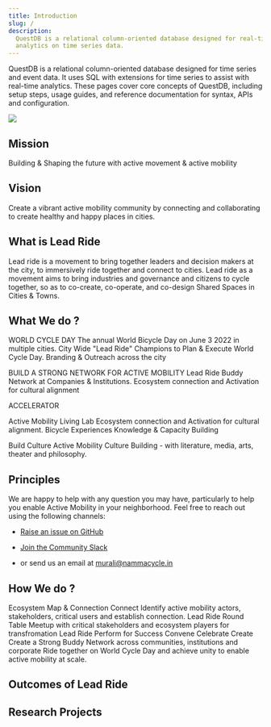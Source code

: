 ```yaml
---
title: Introduction
slug: /
description:
  QuestDB is a relational column-oriented database designed for real-time
  analytics on time series data.
---
```


QuestDB is a relational column-oriented database designed for time series and
event data. It uses SQL with extensions for time series to assist with real-time
analytics. These pages cover core concepts of QuestDB, including setup steps,
usage guides, and reference documentation for syntax, APIs and configuration.

![](https://i.imgur.com/53DBnaj.png)

## Mission 

Building & Shaping the future with active movement & active mobility
 

## Vision
Create a vibrant active mobility community by connecting and collaborating to create healthy and happy places in cities.
## What is Lead Ride

Lead ride is a movement to bring together leaders and decision makers at the city, to immersively ride together and connect to
cities.
Lead ride as a movement aims to bring industries and governance and citizens to cycle together, so as to co-create,
co-operate, and co-design Shared Spaces in Cities & Towns.


   

## What We do ?

WORLD CYCLE DAY
The annual World Bicycle Day  on June 3 2022 in multiple
cities.
City Wide "Lead Ride" Champions to Plan & Execute  World Cycle Day.
Branding & Outreach across  the city

BUILD A STRONG NETWORK FOR ACTIVE MOBILITY
Lead Ride Buddy Network at Companies & Institutions.
Ecosystem connection and Activation for cultural alignment


ACCELERATOR

Active Mobility Living Lab
Ecosystem connection and Activation for cultural alignment.
Bicycle Experiences
Knowledge & Capacity Building
 
Build Culture
Active Mobility Culture Building - with literature,
media, arts, theater and philosophy. 

## Principles


We are happy to help with any question you may have, particularly to help you
enable Active Mobility in your neighborhood. Feel free to reach out using the
following channels:

- [Raise an issue on GitHub]({@githubUrl@}/issues)
- [Join the Community Slack]({@slackUrl@})
 
- or send us an email at [murali@nammacycle.in](mailto:murali@nammacycle.in)



## How We do ?


Ecosystem Map & Connection Connect
Identify active mobility actors,
stakeholders, critical users and
establish connection.
Lead Ride Round Table
Meetup with critical stakeholders and
ecosystem players for transfromation
Lead Ride Perform for Success
Convene
Celebrate
Create
Create a Strong Buddy Network across
communities, institutions and
corporate
Ride together on World Cycle Day and
achieve unity to enable active mobility
at scale.



## Outcomes of Lead Ride

## Research Projects 

